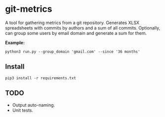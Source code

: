 # git-metrics
A tool for gathering metrics from a git repository.
Generates XLSX spreadsheets with commits by authors and a sum of all commits.
Optionally, can group some users by email domain and generate a sum for them.

**Example:**

`python3 run.py --group_domain 'gmail.com' --since '36 months'`

## Install
`pip3 install -r requirements.txt`

## TODO

* Output auto-naming.
* Unit tests.
